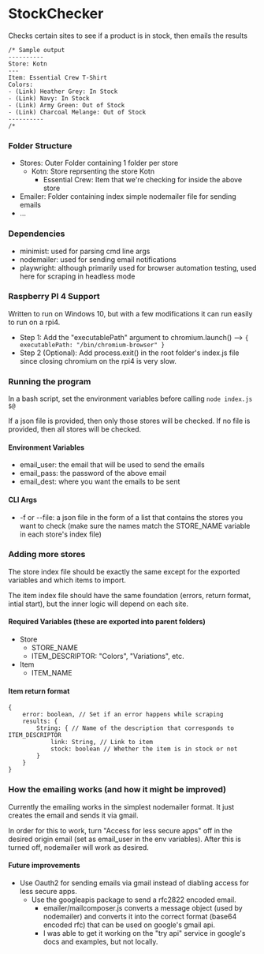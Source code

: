 # StockChecker
Checks certain sites to see if a product is in stock, then emails the results

```
/* Sample output
----------
Store: Kotn
---
Item: Essential Crew T-Shirt
Colors:
- (Link) Heather Grey: In Stock 
- (Link) Navy: In Stock
- (Link) Army Green: Out of Stock
- (Link) Charcoal Melange: Out of Stock
----------
/*
```

### Folder Structure
- Stores: Outer Folder containing 1 folder per store
    - Kotn: Store reprsenting the store Kotn
        - Essential Crew: Item that we're checking for inside the above store
- Emailer: Folder containing index simple nodemailer file for sending emails
- ...

### Dependencies
- minimist: used for parsing cmd line args
- nodemailer: used for sending email notifications
- playwright: although primarily used for browser automation testing, used here for scraping in headless mode

### Raspberry PI 4 Support
Written to run on Windows 10, but with a few modifications it can run easily to run on a rpi4.

- Step 1: Add the "executablePath" argument to chromium.launch() --> ```{ executablePath: "/bin/chromium-browser" }```
- Step 2 (Optional): Add process.exit() in the root folder's index.js file since closing chromium on the rpi4 is very slow.

### Running the program

In a bash script, set the environment variables before calling ```node index.js $@```

If a json file is provided, then only those stores will be checked. If no file is provided, then all stores will be checked.

#### Environment Variables
- email_user: the email that will be used to send the emails
- email_pass: the password of the above email
- email_dest: where you want the emails to be sent

#### CLI Args
- -f or --file: a json file in the form of a list that contains the stores you want to check (make sure the names match the STORE_NAME variable in each store's index file)

### Adding more stores

The store index file should be exactly the same except for the exported variables and which items to import.

The item index file should have the same foundation (errors, return format, intial start), but the inner logic will depend on each site.

#### Required Variables (these are exported into parent folders)
- Store
    - STORE_NAME
    - ITEM_DESCRIPTOR: "Colors", "Variations", etc.
- Item
    - ITEM_NAME

#### Item return format
```
{
    error: boolean, // Set if an error happens while scraping
    results: {
        String: { // Name of the description that corresponds to ITEM_DESCRIPTOR
            link: String, // Link to item
            stock: boolean // Whether the item is in stock or not
        }
    }
}
```

### How the emailing works (and how it might be improved)

Currently the emailing works in the simplest nodemailer format. It just creates the email and sends it via gmail. 

In order for this to work, turn "Access for less secure apps" off in the desired origin email (set as email_user in the env variables). After this is turned off, nodemailer will work as desired.

#### Future improvements
- Use Oauth2 for sending emails via gmail instead of diabling access for less secure apps.
    - Use the googleapis package to send a rfc2822 encoded email.
        - emailer/mailcomposer.js converts a message object (used by nodemailer) and converts it into the correct format (base64 encoded rfc) that can be used on google's gmail api.
        - I was able to get it working on the "try api" service in google's docs and examples, but not locally.